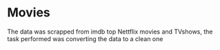 # Movies
The data was scrapped from imdb top Nettflix movies and TVshows, the task  performed was converting the data to a clean one
